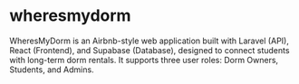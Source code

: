 # wheresmydorm
WheresMyDorm is an Airbnb-style web application built with Laravel (API), React (Frontend), and Supabase (Database), designed to connect students with long-term dorm rentals. It supports three user roles: Dorm Owners, Students, and Admins.
